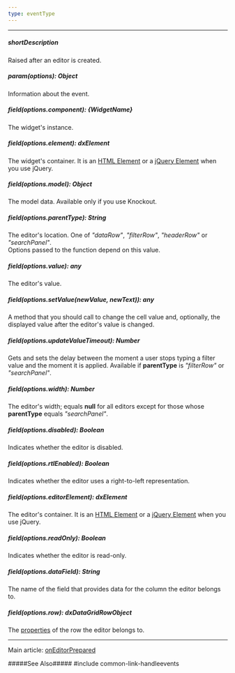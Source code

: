 ```yaml
---
type: eventType
---
```

---
##### shortDescription
Raised after an editor is created.

##### param(options): Object
Information about the event.

##### field(options.component): {WidgetName}
The widget's instance.

##### field(options.element): dxElement
The widget's container. It is an [HTML Element](https://developer.mozilla.org/en-US/docs/Web/API/HTMLElement) or a [jQuery Element](https://api.jquery.com/Types/#jQuery) when you use jQuery.

##### field(options.model): Object
The model data. Available only if you use Knockout.

##### field(options.parentType): String
The editor's location. One of *"dataRow"*, *"filterRow"*, *"headerRow"* or *"searchPanel"*.      
Options passed to the function depend on this value.

##### field(options.value): any
The editor's value.

##### field(options.setValue(newValue, newText)): any
A method that you should call to change the cell value and, optionally, the displayed value after the editor's value is changed.

##### field(options.updateValueTimeout): Number
Gets and sets the delay between the moment a user stops typing a filter value and the moment it is applied. Available if **parentType** is *"filterRow"* or *"searchPanel"*.

##### field(options.width): Number
The editor's width; equals **null** for all editors except for those whose **parentType** equals *"searchPanel"*.

##### field(options.disabled): Boolean
Indicates whether the editor is disabled.

##### field(options.rtlEnabled): Boolean
Indicates whether the editor uses a right-to-left representation.

##### field(options.editorElement): dxElement
The editor's container. It is an [HTML Element](https://developer.mozilla.org/en-US/docs/Web/API/HTMLElement) or a [jQuery Element](https://api.jquery.com/Types/#jQuery) when you use jQuery.

##### field(options.readOnly): Boolean
Indicates whether the editor is read-only.

##### field(options.dataField): String
The name of the field that provides data for the column the editor belongs to.

##### field(options.row): dxDataGridRowObject
The [properties](/api-reference/10%20UI%20Widgets/dxDataGrid/6%20Row '/Documentation/ApiReference/UI_Widgets/dxDataGrid/Row/') of the row the editor belongs to.

---
Main article: [onEditorPrepared](/api-reference/10%20UI%20Widgets/dxTreeList/1%20Configuration/onEditorPrepared.md '/Documentation/ApiReference/UI_Widgets/dxTreeList/Configuration/#onEditorPrepared')

#####See Also#####
#include common-link-handleevents